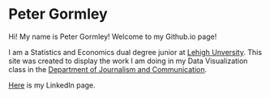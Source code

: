 # Peter Gormley

Hi! My name is Peter Gormley! Welcome to my Github.io page!

I am a Statistics and Economics dual degree junior at [Lehigh Unversity](http://www1.lehigh.edu/). This site was created to display the work I am doing in my Data Visualization class in the [Department of Journalism and Communication](https://journalism.cas2.lehigh.edu/).

[Here](https://www.linkedin.com/in/peter-gormley-ba248210b) is my LinkedIn page.


